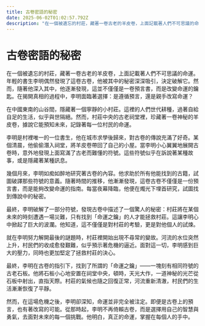 ```yaml
---
title: 古卷密語的秘密
date: 2025-06-02T01:02:57.792Z
description: "在一個被遺忘的村莊，藏著一卷古老的羊皮卷，上面記載著人們不可思議的命運。年輕的書生李明偶然發現了這卷古卷，他被其中的秘密深深吸引，決定破解它。然而，隨著他深入其中，他逐漸發現，這並不僅僅是一卷預言書，而是改變命運的鑰匙。在揭開真相的過程中，李明面臨著選擇：是遵循預言，還是親手改寫命運？"
---
```


# 古卷密語的秘密

在一個被遺忘的村莊，藏著一卷古老的羊皮卷，上面記載著人們不可思議的命運。年輕的書生李明偶然發現了這卷古卷，他被其中的秘密深深吸引，決定破解它。然而，隨著他深入其中，他逐漸發現，這並不僅僅是一卷預言書，而是改變命運的鑰匙。在揭開真相的過程中，李明面臨著選擇：是遵循預言，還是親手改寫命運？

在中國東南的山谷間，隱藏著一個寧靜的小村莊。這裡的人們世代耕種，過著自給自足的生活，似乎與世隔絕。然而，村莊中央的古老祠堂裡，珍藏著一卷神秘的羊皮卷，據說它能預知未來，記錄著每一位村民的命運。

李明是村裡唯一的一位書生，他在城市求學後歸來，對古卷的傳說充滿了好奇。某個清晨，他偷偷潛入祠堂，將羊皮卷帶回了自己的小屋。當李明小心翼翼地展開古卷時，意外地發現上面寫滿了古老而難懂的符號。這些符號似乎在訴說著某種故事，或是隱藏著某種訊息。

幾個月來，李明如痴如醉地研究著古卷的內容。他求助於所有他能找到的古籍，試圖破譯那些符號的意義。隨著時間的推移，他漸漸發現，這卷古卷不僅僅是一份預言書，而是能夠改變命運的指南。每當夜幕降臨，他便在燭光下埋首研究，試圖找到傳說中的秘密。

最終，李明破解了一部分符號，發現古卷中描述了一個驚人的秘密：村莊將在某個未來的時刻遭遇一場災難，只有找到「命運之鑰」的人才能拯救村莊。這讓李明心中掀起了巨大的波瀾。他知道，這不僅僅是對村莊的考驗，更是對他個人的試煉。

就在李明努力解開最後的謎題時，村莊裡開始出現不尋常的變故。河流的水位突然上升，村民們的收成愈發艱難，似乎預示著危機的逼近。面對這一切，李明感到巨大的壓力，同時也更加堅定了拯救村莊的決心。

最終，李明在古卷的指引下，找到了所謂的「命運之鑰」——一塊刻有相同符號的古老石板。他將石板小心地安置在祠堂中央，頓時，天光大作，一道神秘的光芒從石板中射出，直指天際。村莊的氣候也隨之回復正常，河流重新清澈，村民們的生活漸漸恢復了平靜。

然而，在這場危機之後，李明卻深知，命運並非完全被注定。即便是古卷上的預言，也有著改寫的可能。從那時起，李明不再倚賴古卷，而是選擇用自己的智慧與勇氣，去面對未來的每一個挑戰。他明白，真正的命運，掌握在每個人的手中。